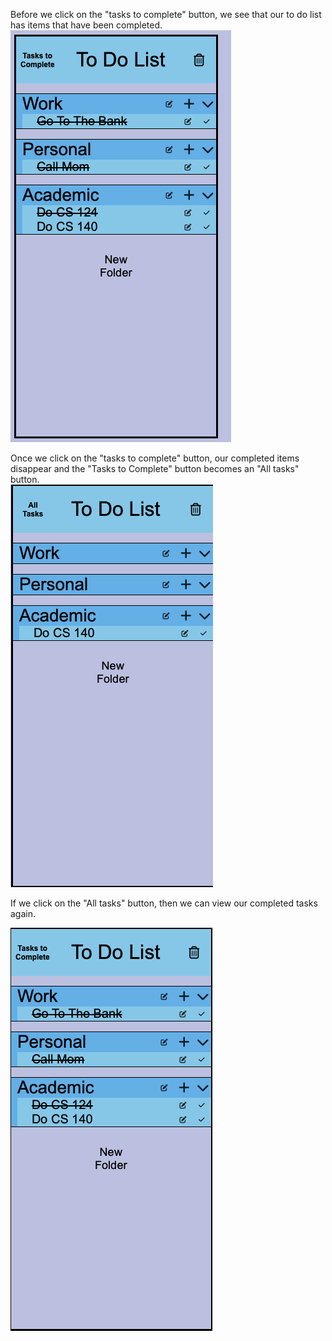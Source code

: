 Before we click on the "tasks to complete" button, we see that our to do list has items that have been completed.
![BeforeTasksToComplete](BeforeTasksToComplete.png)

Once we click on the "tasks to complete" button, our completed items disappear and the "Tasks to Complete" button 
becomes an "All tasks" button.  
![AfterTasksToComplete](AfterTasksToComplete.png)

If we click on the "All tasks" button, then we can view our completed tasks again.

![AllTasks](AllTasks.png)